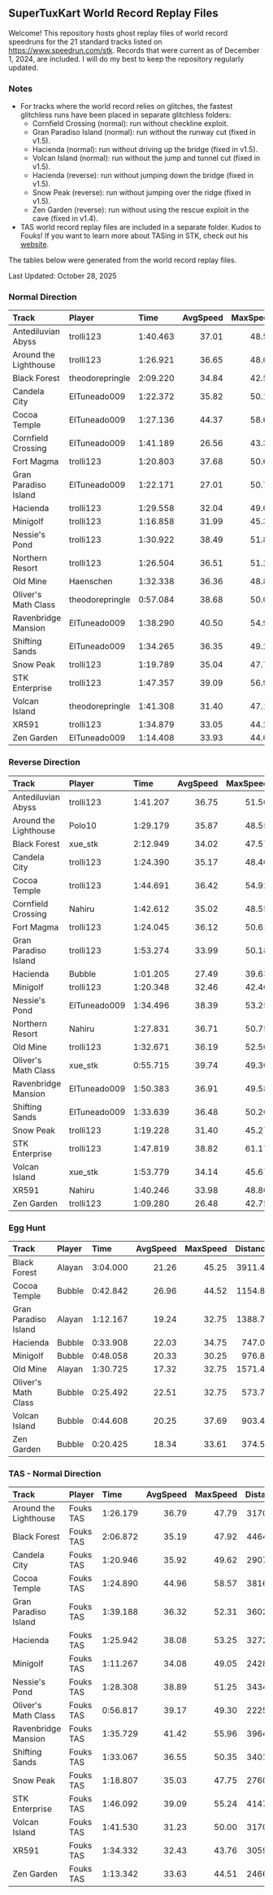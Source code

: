 ## SuperTuxKart World Record Replay Files
Welcome! This repository hosts ghost replay files of world record speedruns for
the 21 standard tracks listed on <https://www.speedrun.com/stk>. Records that
were current as of December 1, 2024, are included. I will do my best to keep
the repository regularly updated.

### Notes
- For tracks where the world record relies on glitches, the fastest glitchless
runs have been placed in separate glitchless folders:
  - Cornfield Crossing (normal): run without checkline exploit.
  - Gran Paradiso Island (normal): run without the runway cut (fixed in v1.5).
  - Hacienda (normal): run without driving up the bridge (fixed in v1.5).
  - Volcan Island (normal): run without the jump and tunnel cut (fixed in v1.5).
  - Hacienda (reverse): run without jumping down the bridge (fixed in v1.5).
  - Snow Peak (reverse): run without jumping over the ridge (fixed in v1.5).
  - Zen Garden (reverse): run without using the rescue exploit in the cave (fixed in v1.4).
- TAS world record replay files are included in a separate folder. Kudos to Fouks! If you want to
learn more about TASing in STK, check out his [website](https://moeverse.xyz/stk/tas).

The tables below were generated from the world record replay files.

Last Updated: October 28, 2025

  
### Normal Direction

|Track                 |Player          |Time     | AvgSpeed| MaxSpeed| Distance| Laps|
|:---------------------|:---------------|:--------|--------:|--------:|--------:|----:|
|Antediluvian Abyss    |trolli123       |1:40.463 |    37.01|    48.53|  3718.13|    3|
|Around the Lighthouse |trolli123       |1:26.921 |    36.65|    48.01|  3185.61|    4|
|Black Forest          |theodorepringle |2:09.220 |    34.84|    42.58|  4501.95|    2|
|Candela City          |ElTuneado009    |1:22.372 |    35.82|    50.16|  2950.49|    3|
|Cocoa Temple          |ElTuneado009    |1:27.136 |    44.37|    58.64|  3866.35|    3|
|Cornfield Crossing    |ElTuneado009    |1:41.189 |    26.56|    43.32|  2687.58|    3|
|Fort Magma            |trolli123       |1:20.803 |    37.68|    50.67|  3044.34|    3|
|Gran Paradiso Island  |ElTuneado009    |1:22.171 |    27.01|    50.75|  2219.47|    3|
|Hacienda              |trolli123       |1:29.558 |    32.04|    49.01|  2869.16|    3|
|Minigolf              |trolli123       |1:16.858 |    31.99|    45.30|  2458.59|    4|
|Nessie's Pond         |trolli123       |1:30.922 |    38.49|    51.81|  3499.72|    3|
|Northern Resort       |trolli123       |1:26.504 |    36.51|    51.24|  3158.49|    3|
|Old Mine              |Haenschen       |1:32.338 |    36.36|    48.84|  3357.66|    3|
|Oliver's Math Class   |theodorepringle |0:57.084 |    38.68|    50.01|  2208.00|    6|
|Ravenbridge Mansion   |ElTuneado009    |1:38.290 |    40.50|    54.96|  3980.92|    3|
|Shifting Sands        |ElTuneado009    |1:34.265 |    36.35|    49.20|  3426.22|    3|
|Snow Peak             |trolli123       |1:19.789 |    35.04|    47.74|  2795.48|    3|
|STK Enterprise        |trolli123       |1:47.357 |    39.09|    56.94|  4196.93|    3|
|Volcan Island         |theodorepringle |1:41.308 |    31.40|    47.12|  3181.14|    2|
|XR591                 |trolli123       |1:34.879 |    33.05|    44.29|  3136.02|    3|
|Zen Garden            |ElTuneado009    |1:14.408 |    33.93|    44.03|  2524.85|    4|

  
### Reverse Direction

|Track                 |Player       |Time     | AvgSpeed| MaxSpeed| Distance| Laps|
|:---------------------|:------------|:--------|--------:|--------:|--------:|----:|
|Antediluvian Abyss    |trolli123    |1:41.207 |    36.75|    51.56|  3718.93|    3|
|Around the Lighthouse |Polo10       |1:29.179 |    35.87|    48.55|  3198.57|    4|
|Black Forest          |xue_stk      |2:12.949 |    34.02|    47.57|  4522.37|    2|
|Candela City          |trolli123    |1:24.390 |    35.17|    48.46|  2967.60|    3|
|Cocoa Temple          |trolli123    |1:44.691 |    36.42|    54.92|  3813.22|    3|
|Cornfield Crossing    |Nahiru       |1:42.612 |    35.02|    48.55|  3593.91|    3|
|Fort Magma            |trolli123    |1:24.045 |    36.12|    50.61|  3035.97|    3|
|Gran Paradiso Island  |trolli123    |1:53.274 |    33.99|    50.18|  3850.18|    3|
|Hacienda              |Bubble       |1:01.205 |    27.49|    39.63|  1682.47|    3|
|Minigolf              |trolli123    |1:20.348 |    32.46|    42.46|  2608.05|    4|
|Nessie's Pond         |ElTuneado009 |1:34.496 |    38.39|    53.25|  3627.52|    3|
|Northern Resort       |Nahiru       |1:27.831 |    36.71|    50.75|  3224.35|    3|
|Old Mine              |trolli123    |1:32.671 |    36.19|    52.50|  3353.44|    3|
|Oliver's Math Class   |xue_stk      |0:55.715 |    39.74|    49.30|  2214.37|    6|
|Ravenbridge Mansion   |ElTuneado009 |1:50.383 |    36.91|    49.58|  4073.75|    3|
|Shifting Sands        |ElTuneado009 |1:33.639 |    36.48|    50.26|  3416.35|    3|
|Snow Peak             |trolli123    |1:19.228 |    31.40|    45.27|  2488.14|    3|
|STK Enterprise        |trolli123    |1:47.819 |    38.82|    61.17|  4185.23|    3|
|Volcan Island         |xue_stk      |1:53.779 |    34.14|    45.67|  3884.33|    2|
|XR591                 |Nahiru       |1:40.246 |    33.98|    48.80|  3406.68|    3|
|Zen Garden            |trolli123    |1:09.280 |    26.48|    42.75|  1834.47|    4|

  
### Egg Hunt

|Track                |Player |Time     | AvgSpeed| MaxSpeed| Distance|
|:--------------------|:------|:--------|--------:|--------:|--------:|
|Black Forest         |Alayan |3:04.000 |    21.26|    45.25|  3911.45|
|Cocoa Temple         |Bubble |0:42.842 |    26.96|    44.52|  1154.82|
|Gran Paradiso Island |Alayan |1:12.167 |    19.24|    32.75|  1388.73|
|Hacienda             |Bubble |0:33.908 |    22.03|    34.75|   747.08|
|Minigolf             |Bubble |0:48.058 |    20.33|    30.25|   976.84|
|Old Mine             |Alayan |1:30.725 |    17.32|    32.75|  1571.45|
|Oliver's Math Class  |Bubble |0:25.492 |    22.51|    32.75|   573.75|
|Volcan Island        |Bubble |0:44.608 |    20.25|    37.69|   903.47|
|Zen Garden           |Bubble |0:20.425 |    18.34|    33.61|   374.52|


### TAS - Normal Direction

|Track                 |Player    |Time     | AvgSpeed| MaxSpeed| Distance| Laps|
|:---------------------|:---------|:--------|--------:|--------:|--------:|----:|
|Around the Lighthouse |Fouks TAS |1:26.179 |    36.79|    47.79|  3170.17|    4|
|Black Forest          |Fouks TAS |2:06.872 |    35.19|    47.92|  4464.51|    2|
|Candela City          |Fouks TAS |1:20.946 |    35.92|    49.62|  2907.37|    3|
|Cocoa Temple          |Fouks TAS |1:24.890 |    44.96|    58.57|  3816.93|    3|
|Gran Paradiso Island  |Fouks TAS |1:39.188 |    36.32|    52.31|  3602.03|    3|
|Hacienda              |Fouks TAS |1:25.942 |    38.08|    53.25|  3272.65|    3|
|Minigolf              |Fouks TAS |1:11.267 |    34.08|    49.05|  2428.86|    4|
|Nessie's Pond         |Fouks TAS |1:28.308 |    38.89|    51.25|  3434.33|    3|
|Oliver's Math Class   |Fouks TAS |0:56.817 |    39.17|    49.30|  2225.53|    6|
|Ravenbridge Mansion   |Fouks TAS |1:35.729 |    41.42|    55.96|  3964.84|    3|
|Shifting Sands        |Fouks TAS |1:33.067 |    36.55|    50.35|  3401.62|    3|
|Snow Peak             |Fouks TAS |1:18.807 |    35.03|    47.75|  2760.82|    3|
|STK Enterprise        |Fouks TAS |1:46.092 |    39.09|    55.24|  4147.62|    3|
|Volcan Island         |Fouks TAS |1:41.530 |    31.23|    50.00|  3170.64|    2|
|XR591                 |Fouks TAS |1:34.332 |    32.43|    43.76|  3059.00|    3|
|Zen Garden            |Fouks TAS |1:13.342 |    33.63|    44.51|  2466.66|    4|
